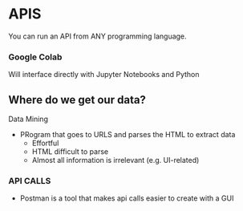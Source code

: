 # APIS
You can run an API from ANY programming language.
### Google Colab
Will interface directly with Jupyter Notebooks and Python

## Where do we get our data?
Data Mining
* PRogram that goes to URLS and parses the HTML to extract data
    * Effortful
    * HTML difficult to parse
    * Almost all information is irrelevant (e.g. UI-related)

### API CALLS
* Postman is a tool that makes api calls easier to create with a GUI
